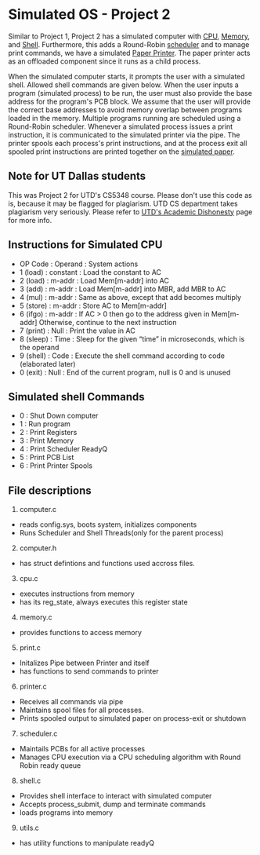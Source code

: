 # Simulated OS - Project 2

Similar to Project 1, Project 2 has a simulated computer with [CPU](./cpu.c), [Memory](./memory.c), and [Shell](./shell.c). Furthermore, this adds a Round-Robin [scheduler](./scheduler.c) and to manage print commands, we have a simulated [Paper Printer](./printer.c). The paper printer acts as an offloaded component since it runs as a child process.

When the simulated computer starts, it prompts the user with a simulated shell. Allowed shell commands are given below. When the user inputs a program (simulated process) to be run, the user must also provide the base address for the program's PCB block. We assume that the user will provide the correct base addresses to avoid memory overlap between programs loaded in the memory. Multiple programs running are scheduled using a Round-Robin scheduler. Whenever a simulated process issues a print instruction, it is communicated to the simulated printer via the pipe. The printer spools each process's print instructions, and at the process exit all spooled print instructions are printed together on the [simulated paper](./printer.out).

## Note for UT Dallas students

This was Project 2 for UTD's CS5348 course.
Please don't use this code as is, because it may be flagged for plagiarism. UTD CS department takes plagiarism very seriously.
Please refer to [UTD's Academic Dishonesty](https://conduct.utdallas.edu/dishonesty) page for more info.

## Instructions for Simulated CPU

- OP Code   : Operand   : System actions
- 1 (load)  : constant  : Load the constant to AC
- 2 (load)  : m-addr    : Load Mem[m-addr] into AC
- 3 (add)   : m-addr    : Load Mem[m-addr] into MBR, add MBR to AC
- 4 (mul)   : m-addr    : Same as above, except that add becomes multiply
- 5 (store) : m-addr    : Store AC to Mem[m-addr]
- 6 (ifgo)  : m-addr    : If AC > 0 then go to the address given in Mem[m-addr] Otherwise, continue to the next instruction
- 7 (print) : Null      : Print the value in AC
- 8 (sleep) : Time      : Sleep for the given “time” in microseconds, which is the operand
- 9 (shell) : Code      : Execute the shell command according to code (elaborated later)
- 0 (exit)  : Null      : End of the current program, null is 0 and is unused

## Simulated shell Commands

- 0 : Shut Down computer
- 1 : Run program
- 2 : Print Registers
- 3 : Print Memory
- 4 : Print Scheduler ReadyQ
- 5 : Print PCB List
- 6 : Print Printer Spools

## File descriptions

1. computer.c

- reads config.sys, boots system, initializes components
- Runs Scheduler and Shell Threads(only for the parent process)

2. computer.h

- has struct defintions and functions used accross files.

3. cpu.c

- executes instructions from memory
- has its reg_state, always executes this register state

4. memory.c

- provides functions to access memory

5. print.c

- Initalizes Pipe between Printer and itself
- has functions to send commands to printer

6. printer.c

- Receives all commands via pipe
- Maintains spool files for all processes.
- Prints spooled output to simulated paper on process-exit or shutdown

7. scheduler.c

- Maintails PCBs for all active processes
- Manages CPU execution via a CPU scheduling algorithm with Round Robin ready queue

8. shell.c

- Provides shell interface to interact with simulated computer
- Accepts process_submit, dump and terminate commands
- loads programs into memory

9. utils.c

- has utility functions to manipulate readyQ

